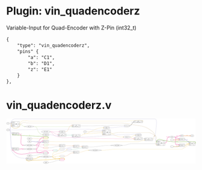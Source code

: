 # Plugin: vin_quadencoderz

Variable-Input for Quad-Encoder with Z-Pin (int32_t)

```
{
    "type": "vin_quadencoderz",
    "pins" {
        "a": "C1",
        "b": "D1",
        "z": "E1"
    }
},
```

# vin_quadencoderz.v
![graphviz](./vin_quadencoderz.svg)

